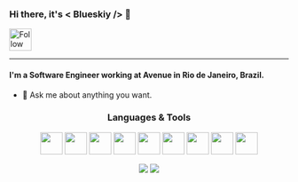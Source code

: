 ### Hi there, it's < Blueskiy /> 👋

[<img src="https://cdn.jsdelivr.net/gh/devicons/devicon@latest/icons/linkedin/linkedin-original.svg" height="40em" align="center" alt="Follow blueskiy on LinkedIn" />](https://www.linkedin.com/in/filipe-andre-machado/)

---- 

#### I'm a Software Engineer working at Avenue in Rio de Janeiro, Brazil.

- 💬 Ask me about anything you want.

<div align="center">
 
  ### Languages & Tools

  <code><img height="40" src="https://cdn.jsdelivr.net/gh/devicons/devicon@latest/icons/react/react-original.svg"></code>
  <code><img height="40" src="https://cdn.jsdelivr.net/gh/devicons/devicon@latest/icons/nextjs/nextjs-original.svg"></code>
  <code><img height="40" src="https://cdn.jsdelivr.net/gh/devicons/devicon@latest/icons/typescript/typescript-original.svg"></code>
  <code><img height="40" src="https://cdn.jsdelivr.net/gh/devicons/devicon@latest/icons/javascript/javascript-original.svg"></code>
  <code><img height="40" src="https://cdn.jsdelivr.net/gh/devicons/devicon@latest/icons/sass/sass-original.svg"></code>
  <code><img height="40" src="https://cdn.jsdelivr.net/gh/devicons/devicon@latest/icons/jquery/jquery-original.svg"></code>
  <code><img height="40" src="https://cdn.jsdelivr.net/gh/devicons/devicon@latest/icons/bash/bash-original.svg"></code>
  <code><img height="40" src="https://cdn.jsdelivr.net/gh/devicons/devicon@latest/icons/git/git-original.svg"></code>
  <code><img height="40" src="https://cdn.jsdelivr.net/gh/devicons/devicon@latest/icons/css3/css3-original.svg"></code>
</div>

<p align = "center">
  <img src = "https://github-readme-stats.vercel.app/api?username=blueskiy&show_icons=true&theme=buefy&line_height=27">
  <img src = "https://github-readme-stats.vercel.app/api/top-langs/?username=blueskiy&hide=html,css,scss,shell,makefile&theme=buefy">
</p>

<!--
**blueskiy/blueskiy** is a ✨ _special_ ✨ repository because its `README.md` (this file) appears on your GitHub profile.

Here are some ideas to get you started:

- 🔭 I’m currently working on ...
- 🌱 I’m currently learning ...
- 👯 I’m looking to collaborate on ...
- 🤔 I’m looking for help with ...
- 💬 Ask me about ...
- 📫 How to reach me: ...
- 😄 Pronouns: ...
- ⚡ Fun fact: ...
-->
